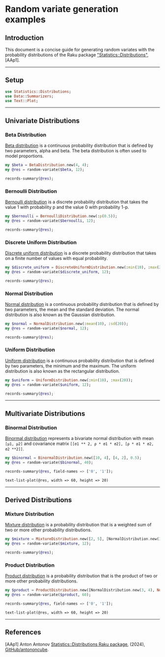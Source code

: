 # Random variate generation examples

## Introduction

This document is a concise guide for generating random variates with the probability distributions
of the Raku package ["Statistics::Distributions"](https://raku.land/zef:antononcube/Statistics::Distributions), [AAp1].    

---------

## Setup

```raku
use Statistics::Distributions;
use Data::Summarizers;
use Text::Plot;
```

--------

## Univariate Distributions

### Beta Distribution

[Beta distribution](https://en.wikipedia.org/wiki/Beta_distribution) is a continuous probability distribution that is defined by two parameters, alpha and beta. The beta distribution is often used to model proportions.

```raku
my $beta = BetaDistribution.new(4, 4);
my @res = random-variate($beta, 12);

records-summary(@res);
```

### Bernoulli Distribution

[Bernoulli distribution](https://en.wikipedia.org/wiki/Bernoulli_distribution) is a discrete probability distribution that takes the value 1 with probability p and the value 0 with probability 1-p.

```raku
my $bernoulli = BernoulliDistribution.new(:p(0.5));
my @res = random-variate($bernoulli, 12);

records-summary(@res);
```

### Discrete Uniform Distribution

[Discrete uniform distribution](https://en.wikipedia.org/wiki/Discrete_uniform_distribution) is a discrete probability distribution that takes on a finite number of values with equal probability.

```raku
my $discrete_uniform = DiscreteUniformDistribution.new(:min(10), :max(20));
my @res = random-variate($discrete_uniform, 12);

records-summary(@res);
```

### Normal Distribution

[Normal distribution](https://en.wikipedia.org/wiki/Normal_distribution) is a continuous probability distribution that is defined by two parameters, the mean and the standard deviation. The normal distribution is also known as the Gaussian distribution.

```raku
my $normal = NormalDistribution.new(:mean(10), :sd(20));
my @res = random-variate($normal, 12);

records-summary(@res);
```

### Uniform Distribution

[Uniform distribution](https://en.wikipedia.org/wiki/Uniform_distribution_(continuous)) is a continuous probability distribution that is defined by two parameters, the minimum and the maximum. The uniform distribution is also known as the rectangular distribution.

```raku
my $uniform = UniformDistribution.new(:min(10), :max(20));
my @res = random-variate($uniform, 12);

records-summary(@res);
```


----

## Multivariate Distributions

### Binormal Distribution

[Binormal distribution](https://mathworld.wolfram.com/BivariateNormalDistribution.html) represents a bivariate normal distribution with mean `[μ1, μ2]` 
and covariance matrix `[[σ1 ** 2, ρ * σ1 * σ2], [ρ * σ1 * σ2, σ2 **2]]`.

```raku
my $binormal = BinormalDistribution.new([10, 4], [4, 2], 0.5);
my @res = random-variate($binormal, 40);

records-summary(@res, field-names => ['0', '1']);
```

```perl6
text-list-plot(@res, width => 60, height => 20)
```

-----

## Derived Distributions

### Mixture Distribution

[Mixture distribution](https://en.wikipedia.org/wiki/Mixture_distribution) is a probability distribution that is a weighted sum of two or more other probability distributions.

```raku
my $mixture = MixtureDistribution.new([2, 5], [NormalDistribution.new(3, 4), NormalDistribution.new(6, 5)]);
my @res = random-variate($mixture, 12);

records-summary(@res);
```

### Product Distribution

[Product distribution](https://en.wikipedia.org/wiki/Product_distribution) is a probability distribution that is the product of two or more other probability distributions.

```raku
my $product = ProductDistribution.new([NormalDistribution.new(3, 4), NormalDistribution.new(6, 5)]);
my @res = random-variate($product, 60);

records-summary(@res, field-names => ['0', '1']);
```

```perl6
text-list-plot(@res, width => 60, height => 20)
```

--------

## References

[AAp1] Anton Antonov
[Statistics::Distributions Raku package](https://github.com/antononcube/Raku-Statistics-Distributions),
(2024),
[GitHub/antononcube](https://github.com/antononcube).
